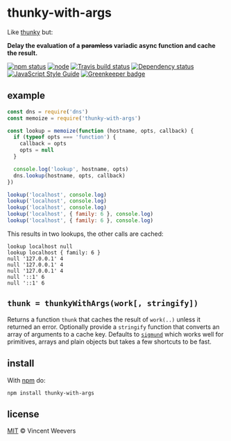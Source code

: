 # thunky-with-args

Like [thunky](https://github.com/mafintosh/thunky) but:

**Delay the evaluation of a ~~paramless~~ variadic async function and cache the result.**

[![npm status](http://img.shields.io/npm/v/thunky-with-args.svg?style=flat-square)](https://www.npmjs.org/package/thunky-with-args)
[![node](https://img.shields.io/node/v/thunky-with-args.svg?style=flat-square)](https://www.npmjs.org/package/thunky-with-args)
[![Travis build status](https://img.shields.io/travis/vweevers/thunky-with-args.svg?style=flat-square&label=travis)](http://travis-ci.org/vweevers/thunky-with-args)
[![Dependency status](https://img.shields.io/david/vweevers/thunky-with-args.svg?style=flat-square)](https://david-dm.org/vweevers/thunky-with-args)
[![JavaScript Style Guide](https://img.shields.io/badge/code_style-standard-brightgreen.svg?style=flat-square)](https://standardjs.com) [![Greenkeeper badge](https://badges.greenkeeper.io/vweevers/thunky-with-args.svg)](https://greenkeeper.io/)

## example

```js
const dns = require('dns')
const memoize = require('thunky-with-args')

const lookup = memoize(function (hostname, opts, callback) {
  if (typeof opts === 'function') {
    callback = opts
    opts = null
  }

  console.log('lookup', hostname, opts)
  dns.lookup(hostname, opts, callback)
})

lookup('localhost', console.log)
lookup('localhost', console.log)
lookup('localhost', console.log)
lookup('localhost', { family: 6 }, console.log)
lookup('localhost', { family: 6 }, console.log)
```

This results in two lookups, the other calls are cached:

```
lookup localhost null
lookup localhost { family: 6 }
null '127.0.0.1' 4
null '127.0.0.1' 4
null '127.0.0.1' 4
null '::1' 6
null '::1' 6
```

## `thunk = thunkyWithArgs(work[, stringify])`

Returns a function `thunk` that caches the result of `work(..)` unless it returned an error. Optionally provide a `stringify` function that converts an array of arguments to a cache key. Defaults to [`sigmund`](https://github.com/isaacs/sigmund) which works well for primitives, arrays and plain objects but takes a few shortcuts to be fast.

## install

With [npm](https://npmjs.org) do:

```
npm install thunky-with-args
```

## license

[MIT](http://opensource.org/licenses/MIT) © Vincent Weevers
